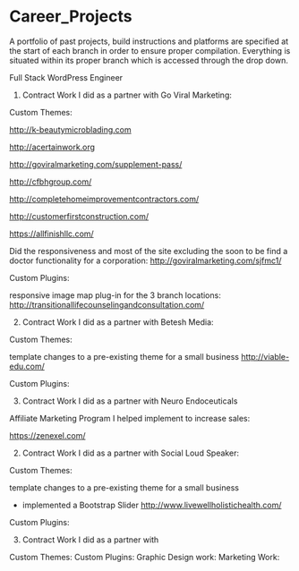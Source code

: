 # Career_Projects
A portfolio of past projects, build instructions and platforms are specified at the start of each branch in order to ensure proper compilation.  Everything is situated within its proper branch which is accessed through the drop down.

Full Stack WordPress Engineer

1. Contract Work I did as a partner with Go Viral Marketing:


Custom Themes:

http://k-beautymicroblading.com

http://acertainwork.org 

http://goviralmarketing.com/supplement-pass/

http://cfbhgroup.com/

http://completehomeimprovementcontractors.com/

http://customerfirstconstruction.com/

https://allfinishllc.com/


Did the responsiveness and most of the site excluding the soon to be find a doctor functionality for a corporation:
http://goviralmarketing.com/sjfmc1/


Custom Plugins:

responsive image map plug-in for the 3 branch locations:
http://transitionallifecounselingandconsultation.com/



2. Contract Work I did as a partner with Betesh Media:

Custom Themes:

template changes to a pre-existing theme for a small business
http://viable-edu.com/


Custom Plugins:

3. Contract Work I did as a partner with Neuro Endoceuticals

Affiliate Marketing Program I helped implement to increase sales:

https://zenexel.com/


2. Contract Work I did as a partner with Social Loud Speaker:

Custom Themes:

template changes to a pre-existing theme for a small business
* implemented a Bootstrap Slider
http://www.livewellholistichealth.com/


Custom Plugins:



3. Contract Work I did as a partner with

Custom Themes:
Custom Plugins:
Graphic Design work:
Marketing Work:





